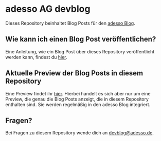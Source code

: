 # adesso AG devblog

Dieses Repository beinhaltet Blog Posts für den [adesso Blog](https://blog.adesso.de/).

## Wie kann ich einen Blog Post veröffentlichen?
Eine Anleitung, wie ein Blog Post über dieses Repository veröffentlicht werden kann,
findest du [hier](examples/2017-08-10-blog-post-guide.md).

## Aktuelle Preview der Blog Posts in diesem Repository
Eine Preview findet ihr [hier](https://adesso-devblog-preview.netlify.com). Hierbei handelt
es sich aber nur um eine Preview, die genau die Blog Posts anzeigt, die in diesem Repository
enthalten sind. Sie werden regelmäßig in den adesso Blog integriert.

## Fragen?
Bei Fragen zu diesem Repository wende dich an [devblog@adesso.de](mailto:devblog@adesso.de).
